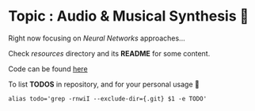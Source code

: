 # Topic : Audio & Musical Synthesis :musical_note:

Right now focusing on *Neural Networks* approaches...

Check *resources* directory and its **README** for some content.

Code can be found [here](https://gitgud.io/polochinoc/dereverberation-ml/)

To list **TODOS** in repository, and for your personal usage :gift:

```shell
alias todo='grep -rnwiI --exclude-dir={.git} $1 -e TODO'
```
